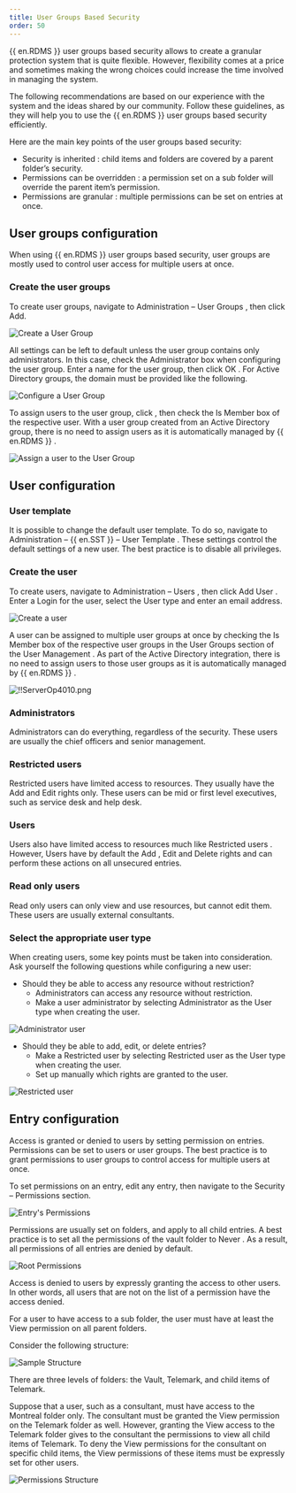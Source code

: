 ```yaml
---
title: User Groups Based Security
order: 50
---
```

{{ en.RDMS }} user groups based security allows to create a granular protection system that is quite flexible. However, flexibility comes at a price and sometimes making the wrong choices could increase the time involved in managing the system.  

The following recommendations are based on our experience with the system and the ideas shared by our community. Follow these guidelines, as they will help you to use the {{ en.RDMS }} user groups based security efficiently.  

Here are the main key points of the user groups based security:  

* Security is inherited : child items and folders are covered by a parent folder’s security. 
* Permissions can be overridden : a permission set on a sub folder will override the parent item’s permission. 
* Permissions are granular : multiple permissions can be set on entries at once.  

## User groups configuration 
When using {{ en.RDMS }} user groups based security, user groups are mostly used to control user access for multiple users at once. 
### Create the user groups 
To create user groups, navigate to Administration – User Groups , then click Add. 

![Create a User Group](/img/en/server/clip8034.png)  

All settings can be left to default unless the user group contains only administrators. In this case, check the Administrator box when configuring the user group. Enter a name for the user group, then click OK . For Active Directory groups, the domain must be provided like the following.  

![Configure a User Group](/img/en/server/clip8035.png)  

To assign users to the user group, click , then check the Is Member box of the respective user. With a user group created from an Active Directory group, there is no need to assign users as it is automatically managed by {{ en.RDMS }} .  

![Assign a user to the User Group](/img/en/server/clip8036.png)  

## User configuration 
### User template 
It is possible to change the default user template. To do so, navigate to Administration – {{ en.SST }} – User Template . These settings control the default settings of a new user. The best practice is to disable all privileges. 
### Create the user 
To create users, navigate to Administration – Users , then click Add User . Enter a Login for the user, select the User type and enter an email address. 

![Create a user](/img/en/server/clip8037.png)  

A user can be assigned to multiple user groups at once by checking the Is Member box of the respective user groups in the User Groups section of the User Management . As part of the Active Directory integration, there is no need to assign users to those user groups as it is automatically managed by {{ en.RDMS }} . 

![!!ServerOp4010.png](/img/en/server/ServerOp4010.png) 

### Administrators 
Administrators can do everything, regardless of the security. These users are usually the chief officers and senior management. 
### Restricted users 
Restricted users have limited access to resources. They usually have the Add and Edit rights only. These users can be mid or first level executives, such as service desk and help desk. 
### Users 
Users also have limited access to resources much like Restricted users . However, Users have by default the Add , Edit and Delete rights and can perform these actions on all unsecured entries. 
### Read only users 
Read only users can only view and use resources, but cannot edit them. These users are usually external consultants. 
### Select the appropriate user type 
When creating users, some key points must be taken into consideration. Ask yourself the following questions while configuring a new user:  

* Should they be able to access any resource without restriction? 
    * Administrators can access any resource without restriction. 
    * Make a user administrator by selecting Administrator as the User type when creating the user. 

![Administrator user](/img/en/server/clip8039.png) 

* Should they be able to add, edit, or delete entries? 
    * Make a Restricted user by selecting Restricted user as the User type when creating the user. 
    * Set up manually which rights are granted to the user. 

![Restricted user](/img/en/server/clip8040.png) 

## Entry configuration 
Access is granted or denied to users by setting permission on entries. Permissions can be set to users or user groups. The best practice is to grant permissions to user groups to control access for multiple users at once.  

To set permissions on an entry, edit any entry, then navigate to the Security – Permissions section.  

![Entry's Permissions](/img/en/server/clip8042.png) 

Permissions are usually set on folders, and apply to all child entries. A best practice is to set all the permissions of the vault folder to Never . As a result, all permissions of all entries are denied by default.  

![Root Permissions](/img/en/server/clip8043.png) 

Access is denied to users by expressly granting the access to other users. In other words, all users that are not on the list of a permission have the access denied.  

For a user to have access to a sub folder, the user must have at least the View permission on all parent folders.  

Consider the following structure:  

![Sample Structure](/img/en/server/clip8044.png) 

There are three levels of folders: the Vault, Telemark, and child items of Telemark.  

Suppose that a user, such as a consultant, must have access to the Montreal folder only. The consultant must be granted the View permission on the Telemark folder as well. However, granting the View access to the Telemark folder gives to the consultant the permissions to view all child items of Telemark. To deny the View permissions for the consultant on specific child items, the View permissions of these items must be expressly set for other users.  

![Permissions Structure](/img/en/server/clip8045.png) 



